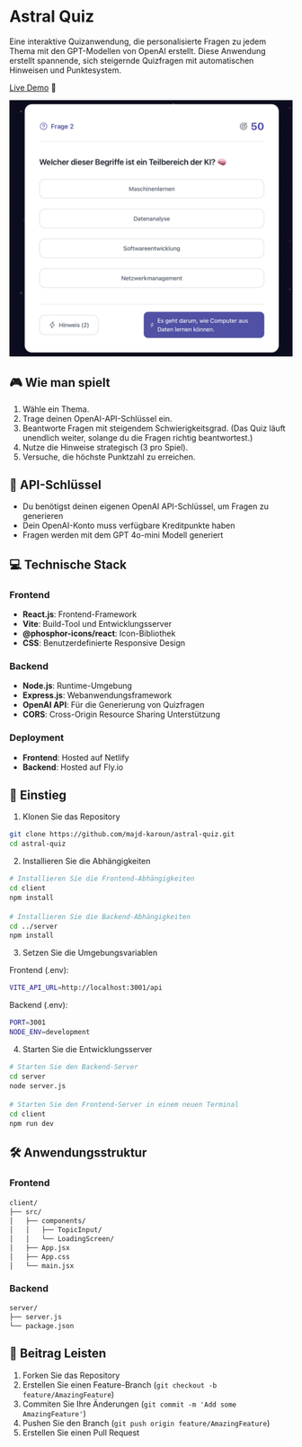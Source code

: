 # Astral Quiz
Eine interaktive Quizanwendung, die personalisierte Fragen zu jedem Thema mit den GPT-Modellen von OpenAI erstellt. Diese Anwendung erstellt spannende, sich steigernde Quizfragen mit automatischen Hinweisen und Punktesystem.

[Live Demo](https://astral-quiz.netlify.app) 🚀

![Astral Quiz Interface](./screenshot.png)


## 🎮 Wie man spielt

1. Wähle ein Thema.
2. Trage deinen OpenAI-API-Schlüssel ein.
3. Beantworte Fragen mit steigendem Schwierigkeitsgrad.
(Das Quiz läuft unendlich weiter, solange du die Fragen richtig beantwortest.)
4. Nutze die Hinweise strategisch (3 pro Spiel).
5. Versuche, die höchste Punktzahl zu erreichen.
   

## 🔑 API-Schlüssel

- Du benötigst deinen eigenen OpenAI API-Schlüssel, um Fragen zu generieren
- Dein OpenAI-Konto muss verfügbare Kreditpunkte haben
- Fragen werden mit dem GPT 4o-mini Modell generiert


## 💻 Technische Stack
### Frontend
- **React.js**: Frontend-Framework
- **Vite**: Build-Tool und Entwicklungsserver
- **@phosphor-icons/react**: Icon-Bibliothek
- **CSS**: Benutzerdefinierte Responsive Design

### Backend
- **Node.js**: Runtime-Umgebung
- **Express.js**: Webanwendungsframework
- **OpenAI API**: Für die Generierung von Quizfragen
- **CORS**: Cross-Origin Resource Sharing Unterstützung

### Deployment
- **Frontend**: Hosted auf Netlify
- **Backend**: Hosted auf Fly.io

## 🚀 Einstieg

1. Klonen Sie das Repository
```bash
git clone https://github.com/majd-karoun/astral-quiz.git
cd astral-quiz
```

2. Installieren Sie die Abhängigkeiten
```bash
# Installieren Sie die Frontend-Abhängigkeiten
cd client
npm install

# Installieren Sie die Backend-Abhängigkeiten
cd ../server
npm install
```

3. Setzen Sie die Umgebungsvariablen

Frontend (.env):
```bash
VITE_API_URL=http://localhost:3001/api
```

Backend (.env):
```bash
PORT=3001
NODE_ENV=development
```

4. Starten Sie die Entwicklungsserver
```bash
# Starten Sie den Backend-Server
cd server
node server.js

# Starten Sie den Frontend-Server in einem neuen Terminal
cd client
npm run dev
```


## 🛠️ Anwendungsstruktur

### Frontend
```
client/
├── src/
│   ├── components/
│   │   ├── TopicInput/
│   │   └── LoadingScreen/
│   ├── App.jsx
│   ├── App.css
│   └── main.jsx
```

### Backend
```
server/
├── server.js
└── package.json
```


## 🤝 Beitrag Leisten

1. Forken Sie das Repository
2. Erstellen Sie einen Feature-Branch (`git checkout -b feature/AmazingFeature`)
3. Commiten Sie Ihre Änderungen (`git commit -m 'Add some AmazingFeature'`)
4. Pushen Sie den Branch (`git push origin feature/AmazingFeature`)
5. Erstellen Sie einen Pull Request
